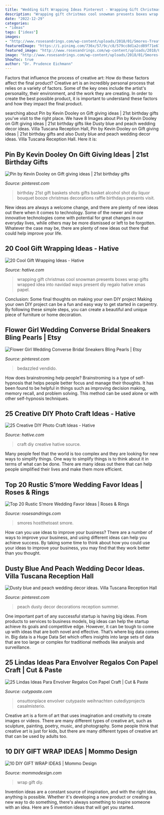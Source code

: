 ```yaml
---
title: "Wedding Gift Wrapping Ideas Pinterest - Wrapping Gift Christmas Cool Snowman Presents Boxes Wrap Gifts Wrapped Idea Into Navidad Ways Present Diy Regalo Hative Xmas Papel"
description: "Wrapping gift christmas cool snowman presents boxes wrap gifts wrapped idea into navidad ways present diy regalo hative xmas papel"
date: "2022-12-29"
categories:
- "ideas"
tags: ["ideas"]
images:
- "http://www.rosesandrings.com/wp-content/uploads/2018/01/Smores-Treats-in-Mini-Mason-Jars-Wedding-Favors.jpg"
featuredImage: "https://i.pinimg.com/736x/57/9c/c8/579cc8d1a2cd89f71e67198981fb3e96.jpg"
featured_image: "http://www.rosesandrings.com/wp-content/uploads/2018/01/Smores-Treats-in-Mini-Mason-Jars-Wedding-Favors.jpg"
image: "http://www.rosesandrings.com/wp-content/uploads/2018/01/Smores-Treats-in-Mini-Mason-Jars-Wedding-Favors.jpg"
ShowToc: true
author: "Dr. Prudence Eichmann"
---
```



Factors that influence the process of creative art: How do these factors affect the final product?
Creative art is an incredibly personal process that relies on a variety of factors. Some of the key ones include the artist's personality, their environment, and the work they are creating. In order to create the best possible product, it is important to understand these factors and how they impact the final product.

	

		
searching about Pin by Kevin Dooley on Gift giving ideas | 21st birthday gifts you've visit to the right place. We have 8 Images about Pin by Kevin Dooley on Gift giving ideas | 21st birthday gifts like Dusty blue and peach wedding decor ideas. Villa Tuscana Reception Hall, Pin by Kevin Dooley on Gift giving ideas | 21st birthday gifts and also Dusty blue and peach wedding decor ideas. Villa Tuscana Reception Hall. Here it is:
		
    
## Pin By Kevin Dooley On Gift Giving Ideas | 21st Birthday Gifts

<img loading=lazy src="https://i.pinimg.com/736x/87/f4/f7/87f4f73812ffac7dcbd3a23db9cc1ceb--birthday-shots-st-birthday.jpg" onerror="this.onerror=null;this.src='https://tse1.mm.bing.net/th?id=OIP.Eqehhi3PiO1fTlkN5ZDiegHaJ3&amp;pid=15.1';" alt="Pin by Kevin Dooley on Gift giving ideas | 21st birthday gifts">

_Source: pinterest.com_

>birthday 21st gift baskets shots gifts basket alcohol shot diy liquor bouquet booze christmas decorations raffle birthdays presents visit. 

	

New ideas are always a welcome change, and there are plenty of new ideas out there when it comes to technology. Some of the newer and more innovative technologies come with potential for great changes in our everyday lives, while others may be more dismissed or left to be forgotten. Whatever the case may be, there are plenty of new ideas out there that could help improve your life.

    
## 20 Cool Gift Wrapping Ideas - Hative

<img loading=lazy src="https://hative.com/wp-content/uploads/2014/10/gift-wrapping-ideas/7-cool-gift-wrapping-ideas.jpg" onerror="this.onerror=null;this.src='https://tse2.mm.bing.net/th?id=OIP.FCGR5qcVwaA-UGUQzGBzGgHaM2&amp;pid=15.1';" alt="20 Cool Gift Wrapping Ideas - Hative">

_Source: hative.com_

>wrapping gift christmas cool snowman presents boxes wrap gifts wrapped idea into navidad ways present diy regalo hative xmas papel. 

	

Conclusion: Some final thoughts on making your own DIY project
Making your own DIY project can be a fun and easy way to get started in carpentry. By following these simple steps, you can create a beautiful and unique piece of furniture or home decoration.

    
## Flower Girl Wedding Converse Bridal Sneakers Bling Pearls | Etsy

<img loading=lazy src="https://i.pinimg.com/736x/1b/46/b2/1b46b2f64f4961ad80fb068d02075cb9.jpg" onerror="this.onerror=null;this.src='https://tse2.mm.bing.net/th?id=OIP.lsTBdW4xlQmgpbtJsMD4iQHaK9&amp;pid=15.1';" alt="Flower Girl Wedding Converse Bridal Sneakers Bling Pearls | Etsy">

_Source: pinterest.com_

>bedazzled vendido. 

	

How does brainstroming help people?
Brainstroming is a type of self-hypnosis that helps people better focus and manage their thoughts. It has been found to be helpful in things such as improving decision making, memory recall, and problem solving. This method can be used alone or with other self-hypnosis techniques.

    
## 25 Creative DIY Photo Craft Ideas - Hative

<img loading=lazy src="https://hative.com/wp-content/uploads/2014/11/diy-photo-craft-ideas/23-diy-photo-craft-ideas.jpg" onerror="this.onerror=null;this.src='https://tse1.mm.bing.net/th?id=OIP.MgGUXorVUvA4fWyds88K4AHaOl&amp;pid=15.1';" alt="25 Creative DIY Photo Craft Ideas - Hative">

_Source: hative.com_

>craft diy creative hative source. 

	

Many people feel that the world is too complex and they are looking for new ways to simplify things. One way to simplify things is to think about it in terms of what can be done. There are many ideas out there that can help people simplified their lives and make them more efficient.

    
## Top 20 Rustic S’more Wedding Favor Ideas | Roses &amp; Rings

<img loading=lazy src="http://www.rosesandrings.com/wp-content/uploads/2018/01/Smores-Treats-in-Mini-Mason-Jars-Wedding-Favors.jpg" onerror="this.onerror=null;this.src='https://tse3.mm.bing.net/th?id=OIP.yb70iQAqpdq17DJa8WJLmwHaLh&amp;pid=15.1';" alt="Top 20 Rustic S’more Wedding Favor Ideas | Roses &amp; Rings">

_Source: rosesandrings.com_

>smores hostthetoast smore. 

	

How can you use ideas to improve your business?
There are a number of ways to improve your business, and using different ideas can help you achieve success. By taking some time to think about how you could use your ideas to improve your business, you may find that they work better than you thought.

    
## Dusty Blue And Peach Wedding Decor Ideas. Villa Tuscana Reception Hall

<img loading=lazy src="https://i.pinimg.com/736x/57/9c/c8/579cc8d1a2cd89f71e67198981fb3e96.jpg" onerror="this.onerror=null;this.src='https://tse3.mm.bing.net/th?id=OIP.xckSGG4KiWfPi5oCBNFzCQHaKd&amp;pid=15.1';" alt="Dusty blue and peach wedding decor ideas. Villa Tuscana Reception Hall">

_Source: pinterest.com_

>peach dusty decor decorations reception summer. 

	

One important part of any successful startup is having big ideas. From products to services to business models, big ideas can help the startup achieve its goals and competitive edge. However, it can be tough to come up with ideas that are both novel and effective. That’s where big data comes in. Big data is a Huge Data Set which offers insights into large sets of data that are too large or complex for traditional methods like analysis and surveillance.

    
## 25 Lindas Ideas Para Envolver Regalos Con Papel Craft | Cut &amp; Paste

<img loading=lazy src="https://www.cutypaste.com/wp-content/uploads/2015/12/efe31129ef61a10e93cccc9b41504c2e.jpg" onerror="this.onerror=null;this.src='https://tse4.mm.bing.net/th?id=OIP.URXxInrojZPctngHF7wa6QHaLH&amp;pid=15.1';" alt="25 Lindas Ideas Para Envolver Regalos Con Papel Craft | Cut &amp; Paste">

_Source: cutypaste.com_

>onsuttonplace envolver cutypaste weihnachten cutediyprojects casalmisterio. 

	

Creative art is a form of art that uses imagination and creativity to create images or videos. There are many different types of creative art, such as sculpture, painting, poetry, music, and photography. Some people think that creative art is just for kids, but there are many different types of creative art that can be used by adults too.

    
## 10 DIY GIFT WRAP IDEAS | Mommo Design

<img loading=lazy src="http://www.mommodesign.com/sites/default/files/styles/full_width/public/images/gallery/1530/giftwrap4.jpg?itok=Y-um-7ds" onerror="this.onerror=null;this.src='https://tse1.mm.bing.net/th?id=OIP.jC3MpvjlW0Ef15du5e3KYgHaJP&amp;pid=15.1';" alt="10 DIY GIFT WRAP IDEAS | Mommo Design">

_Source: mommodesign.com_

>wrap gift diy. 

	

Invention ideas are a constant source of inspiration, and with the right idea, anything is possible. Whether it's developing a new product or creating a new way to do something, there's always something to inspire someone with an idea. Here are 5 invention ideas that will get you started.

